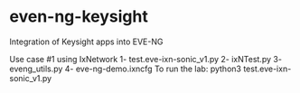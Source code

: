 # even-ng-keysight
Integration of Keysight apps into EVE-NG

Use case #1 using IxNetwork
1-  test.eve-ixn-sonic_v1.py
2- ixNTest.py
3- eveng_utils.py
4- eve-ng-demo.ixncfg
To run the lab:
  python3 test.eve-ixn-sonic_v1.py
